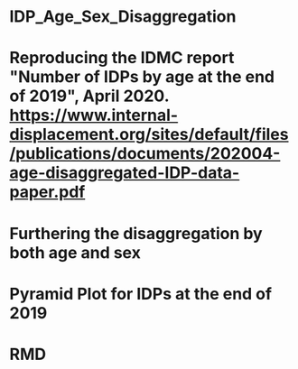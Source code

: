# IDP_Age_Sex_Disaggregation

# Reproducing the IDMC report "Number of IDPs by age at the end of 2019", April 2020. https://www.internal-displacement.org/sites/default/files/publications/documents/202004-age-disaggregated-IDP-data-paper.pdf

# Furthering the disaggregation by both age and sex

# Pyramid Plot for IDPs at the end of 2019

# RMD



